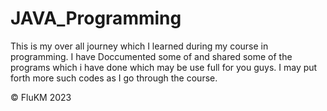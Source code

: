 # JAVA_Programming

This is my over all journey which I learned during my course in programming. 
I have Doccumented some of and shared some of the programs which i have done which may be use full for you guys.
I may put forth more such codes as I go through the course.

© FluKM 2023
